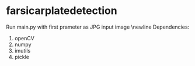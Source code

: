 # farsicarplatedetection
Run main.py with first prameter as JPG input image
\newline
Dependencies:
 1. openCV
 2. numpy
 3. imutils
 4. pickle
